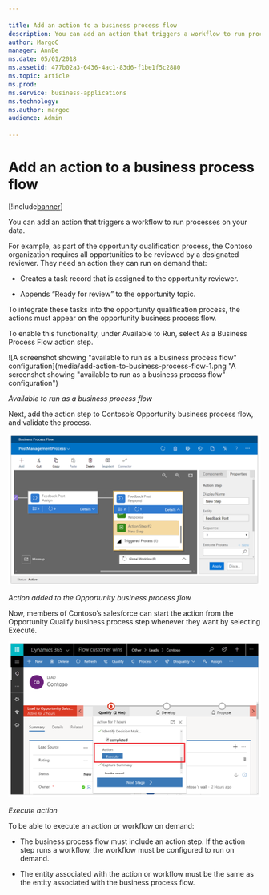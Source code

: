 ```yaml
---

title: Add an action to a business process flow
description: You can add an action that triggers a workflow to run processes on your data.
author: MargoC
manager: AnnBe
ms.date: 05/01/2018
ms.assetid: 477b02a3-6436-4ac1-83d6-f1be1f5c2880
ms.topic: article
ms.prod: 
ms.service: business-applications
ms.technology: 
ms.author: margoc
audience: Admin

---
```

#  Add an action to a business process flow




[!include[banner](../../../includes/banner.md)]

You can add an action that triggers a workflow to run processes on your data.

For example, as part of the opportunity qualification process, the Contoso
organization requires all opportunities to be reviewed by a designated reviewer.
They need an action they can run on demand that:

-   Creates a task record that is assigned to the opportunity reviewer.

-   Appends “Ready for review” to the opportunity topic.

To integrate these tasks into the opportunity qualification process, the actions
must appear on the opportunity business process flow.

To enable this functionality, under Available to Run, select As a Business
Process Flow action step.

![A screenshot showing "available to run as a business process flow" configuration](media/add-action-to-business-process-flow-1.png "A screenshot showing "available to run as a business process flow" configuration")
<!-- Picture 17 -->


*Available to run as a business process flow*

Next, add the action step to Contoso’s Opportunity business process flow, and
validate the process.

![A screenshot of an action added to the Opportunity business process flow](media/add-action-to-business-process-flow-2.png "A screenshot of an action added to the Opportunity business process flow")
<!-- Picture 18 -->


*Action added to the Opportunity business process flow*

Now, members of Contoso’s salesforce can start the action from the Opportunity
Qualify business process step whenever they want by selecting Execute.

![A screenshot demonstrating how to execute an action](media/add-action-to-business-process-flow-3.png "A screenshot demonstrating how to execute an action")
<!-- Picture 19 -->


*Execute action*

To be able to execute an action or workflow on demand:

-   The business process flow must include an action step. If the action step
    runs a workflow, the workflow must be configured to run on demand.

-   The entity associated with the action or workflow must be the same as the
    entity associated with the business process flow.
